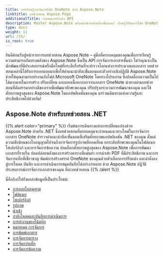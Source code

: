 ```yaml
---
title: การเรียนรู้การจัดการไฟล์ OneNote ด้วย Aspose.Note
linktitle: บทช่วยสอน Aspose.Page
additionalTitle: กำหนดการอ้างอิง API
description: Master Aspose.Note พร้อมบทช่วยสอนทีละขั้นตอน! เรียนรู้วิธีจัดการไฟล์ OneNote โดยทางโปรแกรมเพื่อการประมวลผลเอกสารที่มีประสิทธิภาพ
type: docs
weight: 11
url: /th/
is_root: true
---
```


ยินดีต้อนรับสู่หน้ารายการบทช่วยสอน Aspose.Note – คู่มือที่ครอบคลุมของคุณเพื่อการเรียนรู้ความสามารถอันทรงพลังของ Aspose.Note ซึ่งเป็น API การจัดการเอกสารชั้นนำ ไม่ว่าคุณจะเป็นนักพัฒนาที่มีประสบการณ์หรือมือใหม่ที่กระตือรือร้นที่จะสำรวจโลกแห่งการประมวลผลเอกสาร บทช่วยสอนเหล่านี้ได้รับการออกแบบมาเพื่อให้คำแนะนำทีละขั้นตอนและตัวอย่างเชิงปฏิบัติ Aspose.Note ช่วยให้คุณสามารถทำงานกับไฟล์ Microsoft OneNote โดยทางโปรแกรม ซึ่งปลดล็อกความเป็นไปได้มากมายในการสร้าง ปรับเปลี่ยน และแยกเนื้อหาออกจากเอกสาร OneNote นำทางผ่านบทช่วยสอนที่คัดสรรมาอย่างดีของเราเพื่อพัฒนาทักษะของคุณ ปรับปรุงกระบวนการพัฒนาของคุณ และใช้ศักยภาพสูงสุดของ Aspose.Note ในแอปพลิเคชันของคุณ มาร่วมเดินทางแห่งความรู้และประสิทธิภาพไปด้วยกัน!

## Aspose.Note สำหรับบทช่วยสอน .NET
{{% alert color="primary" %}}
เริ่มต้นการเดินทางแห่งการเปลี่ยนแปลงด้วย Aspose.Note สำหรับ .NET ซึ่งบทช่วยสอนที่ครอบคลุมจะกำหนดแนวทางใหม่ในการจัดการเอกสาร OneNote สำรวจคำแนะนำทีละขั้นตอนที่เสริมศักยภาพแอปพลิเคชัน .NET ของคุณ ตั้งแต่ความซับซ้อนของใบอนุญาตไปจนถึงการจัดการรูปภาพที่ยอดเยี่ยม ยกระดับทักษะของคุณในไฟล์แนบ ไฮเปอร์ลิงก์ และการจัดการข้อความ ปลดล็อกศักยภาพสูงสุดของ Aspose.Note เพื่อการพัฒนาเอกสารที่ราบรื่น ปลดปล่อยพลังของการสร้างตารางที่แม่นยำ การนำเข้า PDF ที่มีประสิทธิภาพ และการจัดการแท็กที่เชี่ยวชาญ พิมพ์การสร้างสรรค์ OneNote ของคุณด้วยตัวเลือกการปรับแต่ง และดำดิ่งลงสู่การโหลด บันทึก และการดำเนินการสมุดบันทึกได้อย่างง่ายดาย ด้วย Aspose.Note ปฏิวัติประสบการณ์การจัดการเอกสารของคุณ ทีละบทช่วยสอน
{{% /alert %}}

นี่คือลิงก์ไปยังแหล่งข้อมูลที่เป็นประโยชน์:
 
- [การออกใบอนุญาต](./net/licensing/)
- [ไฟล์แนบ](./net/attachments/)
- [ไฮเปอร์ลิงก์](./net/hyperlinks/)
- [รูปภาพ](./net/images/)
- [นำเข้า](./net/import/)
- [กำลังโหลดและบันทึกการดำเนินการ](./net/loading-and-saving-operations/)
- [การทำงานของโน้ตบุ๊ก](./net/notebook-operations/)
- [หมายเหตุ การจัดการ](./net/note-manipulation/)
- [การพิมพ์เอกสาร](./net/printing-document/)
- [การจัดการตาราง](./net/table-manipulation/)
- [การจัดการแท็ก](./net/tag-management/)
- [การจัดการข้อความ](./net/text-manipulation/)

